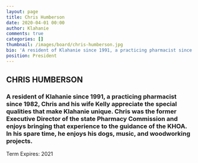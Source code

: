 ```yaml
---
layout: page
title: Chris Humberson
date: 2020-04-01 00:00
author: Klahanie
comments: true
categories: []
thumbnail: /images/board/chris-humberson.jpg
bio: 'A resident of Klahanie since 1991, a practicing pharmacist since 1982, Chris and his wife Kelly appreciate the special qualities that make Klahanie unique. Chris was the former Executive Director of the state Pharmacy Commission and enjoys bringing that experience to the guidance of the KHOA. In his spare time, he enjoys his dogs, music, and woodworking projects <br>Term Expires: 2021'
position: President
---
```


<h2><strong>CHRIS HUMBERSON</strong></h2>
<h3>A resident of Klahanie since 1991, a practicing pharmacist since 1982, Chris and his wife Kelly appreciate the special qualities that make Klahanie unique. Chris was the former Executive Director of the state Pharmacy Commission and enjoys bringing that experience to the guidance of the KHOA. In his spare time, he enjoys his dogs, music, and woodworking projects.</h3>
Term Expires: 2021